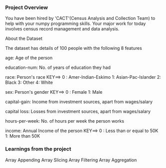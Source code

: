 ### Project Overview

 You have been hired by 'CACT'(Census Analysis and Collection Team) to help with your numpy programming skills. Your major work for today involves census record management and data analysis.

About the Dataset

The dataset has details of 100 people with the following 8 features

age: Age of the person

education-num: No. of years of education they had

race: Person's race KEY==> 0 : Amer-Indian-Eskimo 1: Asian-Pac-Islander 2: Black 3: Other 4: White

sex: Person's gender KEY==> 0 : Female 1: Male

capital-gain: Income from investment sources, apart from wages/salary

capital loss: Losses from investment sources, apart from wages/salary

hours-per-week: No. of hours per week the person works

income: Annual Income of the person KEY==> 0 : Less than or equal to 50K 1: More than 50K


### Learnings from the project

 Array Appending
Array Slicing
Array Filtering
Array Aggregation


